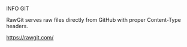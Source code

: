
INFO GIT

RawGit serves raw files directly from GitHub with proper Content-Type headers.

https://rawgit.com/
